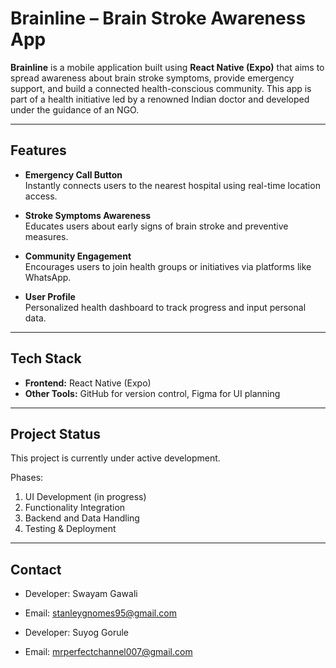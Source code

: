 # Brainline – Brain Stroke Awareness App

**Brainline** is a mobile application built using **React Native (Expo)** that aims to spread awareness about brain stroke symptoms, provide emergency support, and build a connected health-conscious community. This app is part of a health initiative led by a renowned Indian doctor and developed under the guidance of an NGO.

---

## Features

- **Emergency Call Button**  
  Instantly connects users to the nearest hospital using real-time location access.

- **Stroke Symptoms Awareness**  
  Educates users about early signs of brain stroke and preventive measures.

- **Community Engagement**  
  Encourages users to join health groups or initiatives via platforms like WhatsApp.

- **User Profile**  
  Personalized health dashboard to track progress and input personal data.

---

## Tech Stack

- **Frontend:** React Native (Expo)
- **Other Tools:** GitHub for version control, Figma for UI planning

---

## Project Status

This project is currently under active development.

Phases:
1. UI Development (in progress)
2. Functionality Integration
3. Backend and Data Handling
4. Testing & Deployment

---

## Contact

- Developer: Swayam Gawali
- Email: stanleygnomes95@gmail.com

- Developer: Suyog Gorule
- Email: mrperfectchannel007@gmail.com